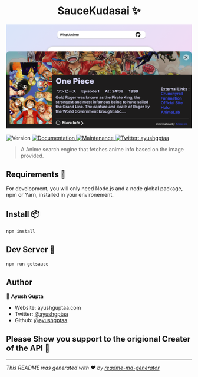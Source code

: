 <!-- @format -->

<h1 align="center"> SauceKudasai ✨</h1>

![SauceKudasai ](public/SauceKudasai.png)

<p>
  <img alt="Version" src="https://img.shields.io/badge/version-0.1.0-blue.svg?cacheSeconds=2592000" />
  <a href="https://github.com/ayushgptaa/SauceKudasai#readme" target="_blank">
    <img alt="Documentation" src="https://img.shields.io/badge/documentation-yes-brightgreen.svg" />
  </a>
  <a href="https://github.com/ayushgptaa/SauceKudasai/graphs/commit-activity" target="_blank">
    <img alt="Maintenance" src="https://img.shields.io/badge/Maintained%3F-yes-green.svg" />
  </a>
  <a href="https://twitter.com/ayushgptaa" target="_blank">
    <img alt="Twitter: ayushgptaa" src="https://img.shields.io/twitter/follow/ayushgptaa.svg?style=social" />
  </a>
</p>

> A Anime search engine that fetches anime info based on the image provided.

## Requirements 🧰

For development, you will only need Node.js and a node global package, npm or Yarn, installed in your environement.

## Install 📦

```sh
npm install
```

## Dev Server 🚀

```sh
npm run getsauce
```

## Author

👤 **Ayush Gupta**

-   Website: ayushguptaa.com
-   Twitter: [@ayushgptaa](https://twitter.com/ayushgptaa)
-   Github: [@ayushgptaa](https://github.com/ayushgptaa)

## Please Show you support to the origional Creater of the API 🙏

---

_This README was generated with ❤️ by [readme-md-generator](https://github.com/kefranabg/readme-md-generator)_
